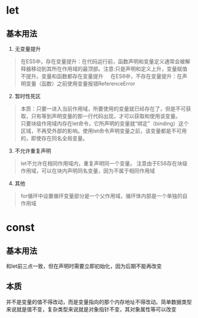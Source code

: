 # let
## 基本用法
1. 无变量提升    
> 在ES5中，存在变量提升：在代码运行前，函数声明和变量定义通常会被解释器移动到其所在作用域的最顶部。注意:只是声明和定义上升，变量赋值不提升。变量和函数都存在变量提升                        
> 在ES6中，不存在变量提升：在声明变量（函数）之前使用变量报错ReferenceError

2. 暂时性死区   
> 本质：只要一进入当前作用域，所要使用的变量就已经存在了，但是不可获取，只有等到声明变量的那一行代码出现，才可以获取和使用该变量。    
> 只要块级作用域内存在let命令，它所声明的变量就“绑定”（binding）这个区域，不再受外部的影响。使用let命令声明变量之前，该变量都是不可用的，即使存在同名全局变量。

3. 不允许重复声明    
> let不允许在相同作用域内，重复声明同一个变量。
> 注意由于ES6存在块级作用域，可以在块内声明同名变量，因为不属于相同作用域

4. 其他   
> for循环中设置循环变量部分是一个父作用域，循环体内部是一个单独的自作用域

# const
## 基本用法
和let前三点一致，但在声明时需要立即初始化，因为后期不能再改变

## 本质
并不是变量的值不得改动，而是变量指向的那个内存地址不得改动。简单数据类型来说就是值不变，复杂类型来说就是对象指针不变，其对象属性等可以改变
